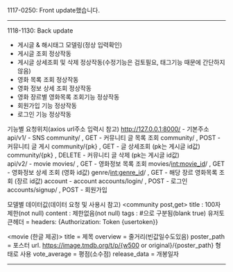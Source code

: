 1117-0250: Front update했습니다.  

<hr>

1118-1130: Back update  
- 게시글 & 해시태그 모델링(정상 입력확인)  
- 게시글 조회 정상작동  
- 게시글 상세조회 및 삭제 정상작동(수정기능은 검토필요, 태그기능 때문에 간단하지않음)  
- 영화 목록 조회 정상작동
- 영화 정보 상세 조회 정상작동
- 영화 장르별 영화목록 조회기능 정상작동
- 회원가입 기능 정상작동
- 로그인 기능 정상작동
  
기능별 요청위치(axios url주소 입력시 참고)
http://127.0.0.1:8000/ - 기본주소
    api/v1/ - SNS
        community/ , GET - 커뮤니티 글 목록 조회
        community/ , POST - 커뮤니티 글 게시
        community/{pk} , GET - 글 상세조회 (pk는 게시글 id값)
        community/{pk} , DELETE - 커뮤니티 글 삭제 (pk는 게시글 id값)        	
    api/v2/ - movie
        movies/ , GET - 영화정보 목록 조회
        movies/<int:movie_id>/ , GET - 영화정보 상세 조회 (영화 id값)
        genre/<int:genre_id>/ , GET - 해당 장르 영화목록 조회 (장르 id값)
    account - account
        accounts/login/ , POST - 로그인
        accounts/signup/ , POST - 회원가입

모델별 데이터값(데이터 요청 및 사용시 참고)
<community post,get>
title : 100자 제한(not null)
content : 제한없음(not null)
tags : #으로 구분됨(blank true)
유저토큰헤더 =
headers: {Authorization: Token {usertoken}}

<movie (한글 제공)>
title = 제목
overview = 줄거리(빈값일수도있음)
poster_path = 포스터 url. https://image.tmdb.org/t/p/{w500 or original}/{poster_path} 형태로 사용
vote_average = 평점(소수점)
release_data = 개봉일자

<hr>